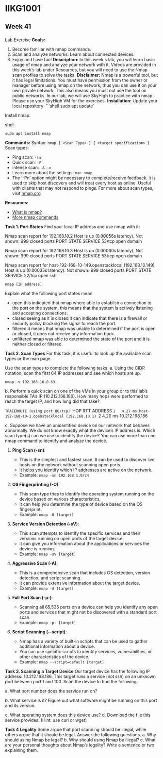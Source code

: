 # IIKG1001 
## Week 41 
### 
Lab Exercise  **Goals:** 
1. Become familiar with nmap commands. 
2. Scan and analyze networks. Learn about connected devices. 
3. Enjoy and have fun!  **Description:** In this week's lab, you will learn basic usage of nmap and analyze your network with it. Videos are provided in this week’s lab under Resources, but you will need to use the Nmap scan profiles to solve the tasks.  **Disclaimer:** Nmap is a powerful tool, but it has legal limitations. You must have permission from the owner or manager before using nmap on the network, thus you can use it on your own private network. This also means you must not use the tool on public networks. In our lab, we will use SkyHigh to practice with nmap. Please use your SkyHigh VM for the exercises.  **Installation:** Update your local repository: ```shell sudo apt update`

Install nmap:

shell

`sudo apt install nmap`

**Commands:** Syntax: `nmap [ <Scan Type> ] { <target specification> }` Scan types:

- Ping scan: `-sn`
- Quick scan: `-F`
- Intense scan: `-A –v`
- Learn more about the settings: `man nmap`
- The ‘-Pn’ option might be necessary to complete/receive feedback. It is used to skip host discovery and will treat every host as online. Useful with clients that may not respond to pings. For more about scan types, visit [nmap.org](https://nmap.org)

**Resources:**

- [What is nmap?](https://youtu.be/3Ab1gw8vQjg)
- [More nmap commands](https://youtu.be/5tzp9QzwnUQ?t=112)

**Task 1. Port States** Find your local IP address and use nmap with it:

Nmap scan report for 192.168.10.2
Host is up (0.00056s latency).
Not shown: 999 closed ports
PORT   STATE SERVICE
53/tcp open  domain

Nmap scan report for 192.168.10.3
Host is up (0.00060s latency).
Not shown: 999 closed ports
PORT   STATE SERVICE
53/tcp open  domain

Nmap scan report for host-192-168-10-149.openstacklocal (192.168.10.149)
Host is up (0.00035s latency).
Not shown: 999 closed ports
PORT   STATE SERVICE
22/tcp open  ssh

`nmap [IP address]`

Explain what the following port states mean:

- open
	this indicated that nmap where able to establish a connection to the port on the system, this means that the system is actively listening and accepting connections.   
- closed
	seeing as it is closed it can indicate that there is a firewall or security policy blocking the signal to reach the port. 
- filtered
	it means that nmap was unable to determined if the port is open or closed, it does not receive any information back.  
- unfiltered
	nmap was able to determined the state of the port and it is neither closed or filtered.

**Task 2. Scan Types** For this task, it is useful to look up the available scan types or the man page. 

Use the scan types to complete the following tasks: a. Using the CIDR notation, scan the first 64 IP addresses and see which hosts are up. 

`nmap -v 192.168.10.0-63`

b. Perform a quick scan on one of the VMs in your group or to this lab’s responsible TA’s IP (10.212.168.186). How many hops were performed to reach the target IP, and how long did that take?

`TRACEROUTE (using port 80/tcp)
`HOP RTT     ADDRESS
`1   4.27 ms host-192-168-10-1.openstacklocal (192.168.10.1)
`2   4.20 ms 10.212.168.186

c. Suppose we have an unidentified device on our network that behaves abnormally. We do not know exactly what the device’s IP address is. Which scan type(s) can we use to identify the device? You can use more than one nmap command to identify and analyze the device.

1. **Ping Scan (-sn)**:
    
    - This is the simplest and fastest scan. It can be used to discover live hosts on the network without scanning open ports.
    - It helps you identify which IP addresses are active on the network.
    - Example: `nmap -sn 192.168.1.0/24`
2. **OS Fingerprinting (-O)**:
    
    - This scan type tries to identify the operating system running on the device based on various characteristics.
    - It can help you determine the type of device based on the OS fingerprint.
    - Example: `nmap -O [target]`
3. **Service Version Detection (-sV)**:
    
    - This scan attempts to identify the specific services and their versions running on open ports of the target device.
    - It can give you information about the applications or services the device is running.
    - Example: `nmap -sV [target]`
4. **Aggressive Scan (-A)**:
    
    - This is a comprehensive scan that includes OS detection, version detection, and script scanning.
    - It can provide extensive information about the target device.
    - Example: `nmap -A [target]`
5. **Full Port Scan (-p-)**:
    
    - Scanning all 65,535 ports on a device can help you identify any open ports and services that might not be discovered with a standard port scan.
    - Example: `nmap -p- [target]`
6. **Script Scanning (--script)**:
    
    - Nmap has a variety of built-in scripts that can be used to gather additional information about a device.
    - You can use specific scripts to identify services, vulnerabilities, or other characteristics of the device.
    - Example: `nmap --script=default [target]`


**Task 3. Scanning a Target Device** 
Our target device has the following IP address: 10.212.168.186. This target runs a service (not ssh) on an unknown port between port 1 and 100. Scan the device to find the following: 

a. What port number does the service run on? 

b. What service is it? Figure out what software might be running on this port and its version. 

c. What operating system does this device use? d. Download the file this service provides. (Hint: use curl or wget)

**Task 4 Legality** Some argue that port scanning should be illegal, while others argue that it should be legal. Answer the following questions. a. Why should using Nmap be legal? b. Why should using Nmap be illegal? c. What are your personal thoughts about Nmap’s legality? Write a sentence or two explaining them.